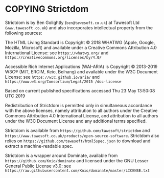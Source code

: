 COPYING Strictdom
================================================================================

Strictdom is by Ben Golightly (`ben@tawesoft.co.uk`) at Tawesoft Ltd
(`www.tawesoft.co.uk`) and also incorporates intellectual property from the
following sources:

The HTML Living Standard is Copyright © 2018 WHATWG (Apple, Google, Mozilla,
Microsoft) and available under a Creative Commons Attribution 4.0
International License: see `https://whatwg.org/` and
`https://creativecommons.org/licenses/by/4.0/`

Accessible Rich Internet Applications (WAI-ARIA) is Copyright © 2013-2019 W3C®
(MIT, ERCIM, Keio, Beihang) and available under the W3C Document License: see
`https://w3c.github.io/aria/` and `https://www.w3.org/Consortium/Legal/2015
/doc-license`

Based on current published specifications accessed Thu 23 May 13:50:08 UTC
2019

Redistribution of Strictdom is permitted only in simultaneous accordance with
the above licenses, namely attribution to all authors under the Creative
Commons Attribution 4.0 International License, and attribution to all authors
under the W3C Document License and any additional terms specified.

Strictdom is available from `https://github.com/tawesoft/strictdom` and
`https://www.tawesoft.co.uk/products/open-source-software`. Strictdom also
relies on `https://github.com/tawesoft/html5spec.json` to download
and extract a machine-readable spec.

Strictdom is a wrapper around Dominate, available from
`https://github.com/Knio/dominate` and licensed under the
GNU Lesser General Public License v3.0: see
`https://raw.githubusercontent.com/Knio/dominate/master/LICENSE.txt`
